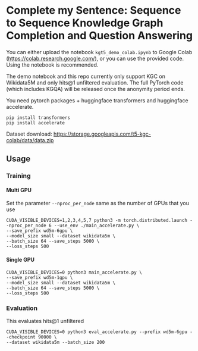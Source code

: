 # Complete my Sentence: Sequence to Sequence Knowledge Graph Completion and Question Answering

You can either upload the notebook `kgt5_demo_colab.ipynb` to Google Colab (https://colab.research.google.com/), or you can use the provided code. Using the notebook is recommended.

The demo notebook and this repo currently only support KGC on Wikidata5M and only hits@1 unfiltered evaluation. The full PyTorch code (which includes KGQA) will be released once the anonymity period ends.

You need pytorch packages + huggingface transformers and huggingface accelerate.

```
pip install transformers
pip install accelerate
```

Dataset download: https://storage.googleapis.com/t5-kgc-colab/data/data.zip

## Usage

### Training

#### Multi GPU
Set the parameter `--nproc_per_node` same as the number of GPUs that you use

```
CUDA_VISIBLE_DEVICES=1,2,3,4,5,7 python3 -m torch.distributed.launch --nproc_per_node 6 --use_env ./main_accelerate.py \
--save_prefix wd5m-6gpu \
--model_size small --dataset wikidata5m \
--batch_size 64 --save_steps 5000 \
--loss_steps 500
```
#### Single GPU

```
CUDA_VISIBLE_DEVICES=0 python3 main_accelerate.py \
--save_prefix wd5m-1gpu \
--model_size small --dataset wikidata5m \
--batch_size 64 --save_steps 5000 \
--loss_steps 500
```


### Evaluation

This evaluates hits@1 unfiltered

```
CUDA_VISIBLE_DEVICES=0 python3 eval_accelerate.py --prefix wd5m-6gpu --checkpoint 90000 \
--dataset wikidata5m --batch_size 200
```

